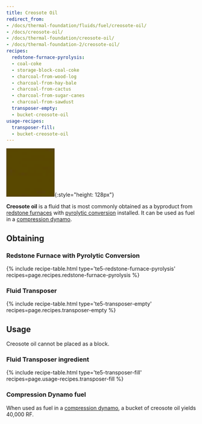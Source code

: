 ```yaml
---
title: Creosote Oil
redirect_from:
- /docs/thermal-foundation/fluids/fuel/creosote-oil/
- /docs/creosote-oil/
- /docs/thermal-foundation/creosote-oil/
- /docs/thermal-foundation-2/creosote-oil/
recipes:
  redstone-furnace-pyrolysis:
  - coal-coke
  - storage-block-coal-coke
  - charcoal-from-wood-log
  - charcoal-from-hay-bale
  - charcoal-from-cactus
  - charcoal-from-sugar-canes
  - charcoal-from-sawdust
  transposer-empty:
  - bucket-creosote-oil
usage-recipes:
  transposer-fill:
  - bucket-creosote-oil
---
```


![Creosote oil](/assets/images/thermal-foundation-2/creosote-oil.gif){:style="height: 128px"}


**Creosote oil** is a fluid that is most commonly obtained as a byproduct from
[redstone furnaces](/docs/1.12/thermal-expansion-5/redstone-furnace/) with [pyrolytic
conversion](/docs/1.12/thermal-expansion-5/augment-pyrolytic-conversion/) installed. It can be used as
fuel in a [compression dynamo](/docs/1.12/thermal-expansion-5/compression-dynamo/).


Obtaining
---------

### Redstone Furnace with Pyrolytic Conversion
{% include recipe-table.html type='te5-redstone-furnace-pyrolysis' recipes=page.recipes.redstone-furnace-pyrolysis %}

### Fluid Transposer
{% include recipe-table.html type='te5-transposer-empty' recipes=page.recipes.transposer-empty %}


Usage
-----

Creosote oil cannot be placed as a block.

### Fluid Transposer ingredient
{% include recipe-table.html type='te5-transposer-fill' recipes=page.usage-recipes.transposer-fill %}

### Compression Dynamo fuel
When used as fuel in a [compression dynamo](/docs/1.12/thermal-expansion-5/compression-dynamo/), a bucket
of creosote oil yields 40,000 RF.
